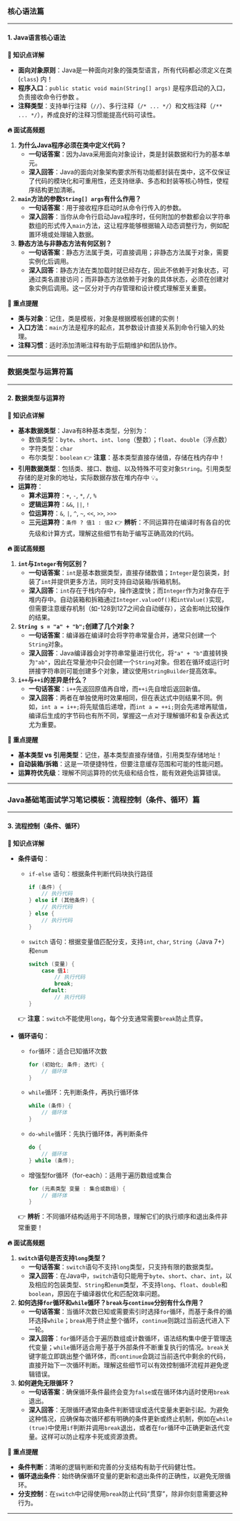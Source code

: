 ### 核心语法篇

------

#### **1. Java语言核心语法**

**🔑 知识点详解**

- **面向对象原则**：Java是一种面向对象的强类型语言，所有代码都必须定义在类 (`class`) 内！
- **程序入口**：`public static void main(String[] args)` 是程序启动的入口，负责接收命令行参数 。
- **注释类型**：支持单行注释（`//`）、多行注释（`/* ... */`）和文档注释（`/** ... */`），养成良好的注释习惯能提高代码可读性。

**🔥 面试高频题**

1. **为什么Java程序必须在类中定义代码？**
   - **一句话答案**：因为Java采用面向对象设计，类是封装数据和行为的基本单元。
   - **深入回答**：Java的面向对象架构要求所有功能都封装在类中，这不仅保证了代码的模块化和可重用性，还支持继承、多态和封装等核心特性，使程序结构更加清晰。
2. **`main`方法的参数`String[] args`有什么作用？**
   - **一句话答案**：用于接收程序启动时从命令行传入的参数。
   - **深入回答**：当你从命令行启动Java程序时，任何附加的参数都会以字符串数组的形式传入`main`方法，这让程序能够根据输入动态调整行为，例如配置环境或处理输入数据。
3. **静态方法与非静态方法有何区别？**
   - **一句话答案**：静态方法属于类，可直接调用；非静态方法属于对象，需要实例化后调用。
   - **深入回答**：静态方法在类加载时就已经存在，因此不依赖于对象状态，可通过类名直接访问；而非静态方法依赖于对象的具体状态，必须在创建对象实例后调用。这一区分对于内存管理和设计模式理解至关重要。

**🌟 重点提醒**

- **类与对象**：记住，类是模板，对象是根据模板创建的实例！
- **入口方法**：`main`方法是程序的起点，其参数设计直接关系到命令行输入的处理。
- **注释习惯**：适时添加清晰注释有助于后期维护和团队协作。

------

### 数据类型与运算符篇

------

#### **2. 数据类型与运算符**

**🔑 知识点详解**

- **基本数据类型**：Java有8种基本类型，分别为：
  - 数值类型：`byte`、`short`、`int`、`long`（整数）；`float`、`double`（浮点数）
  - 字符类型：`char`
  - 布尔类型：`boolean`
     👉 **注意**：基本类型直接存储值，存储在栈内存中！
- **引用数据类型**：包括类、接口、数组、以及特殊不可变对象`String`。引用类型存储的是对象的地址，实际数据存放在堆内存中 💡。
- **运算符**：
  - **算术运算符**：`+`, `-`, `*`, `/`, `%`
  - **逻辑运算符**：`&&`, `||`, `!`
  - **位运算符**：`&`, `|`, `^`, `~`, `<<`, `>>`, `>>>`
  - **三元运算符**：`条件 ? 值1 : 值2`
     👉 **辨析**：不同运算符在编译时有各自的优先级和计算方式，理解这些细节有助于编写正确高效的代码。

**🔥 面试高频题**

1. **`int`与`Integer`有何区别？**
   - **一句话答案**：`int`是基本数据类型，直接存储数值；`Integer`是包装类，封装了`int`并提供更多方法，同时支持自动装箱/拆箱机制。
   - **深入回答**：`int`存在于栈内存中，操作速度快；而`Integer`作为对象存在于堆内存中。自动装箱和拆箱通过`Integer.valueOf()`和`intValue()`实现，但需要注意缓存机制（如-128到127之间会自动缓存），这会影响比较操作的结果。
2. **`String s = "a" + "b";`创建了几个对象？**
   - **一句话答案**：编译器在编译时会将字符串常量合并，通常只创建一个`String`对象。
   - **深入回答**：Java编译器会对字符串常量进行优化，将`"a" + "b"`直接转换为`"ab"`，因此在常量池中只会创建一个`String`对象。但若在循环或运行时拼接字符串则可能创建多个对象，建议使用`StringBuilder`提高效率。
3. **`i++`与`++i`的差异是什么？**
   - **一句话答案**：`i++`先返回原值再自增，而`++i`先自增后返回新值。
   - **深入回答**：两者在单独使用时效果相同，但在表达式中则结果不同。例如，`int a = i++;`将先赋值后递增，而`int a = ++i;`则会先递增再赋值，编译后生成的字节码也有所不同，掌握这一点对于理解循环和复杂表达式尤为重要。

**🌟 重点提醒**

- **基本类型 vs 引用类型**：记住，基本类型直接存储值，引用类型存储地址！
- **自动装箱/拆箱**：这是一项便捷特性，但要注意缓存范围和可能的性能问题。
- **运算符优先级**：理解不同运算符的优先级和结合性，能有效避免运算错误。

------

### Java基础笔面试学习笔记模板：流程控制（条件、循环）篇

------

#### **3. 流程控制（条件、循环）**

**🔑 知识点详解**

- **条件语句**：

  - `if-else` 语句：根据条件判断代码块执行路径

    ```java
    if (条件) {
        // 执行代码
    } else if (其他条件) {
        // 执行代码
    } else {
        // 执行代码
    }
    ```

  - `switch` 语句：根据变量值匹配分支，支持`int`, `char`, `String`（Java 7+）和`enum`

    ```java
    switch (变量) {
        case 值1:
            // 执行代码
            break;
        default:
            // 执行代码
    }
    ```

  👉 **注意**：`switch`不能使用`long`，每个分支通常需要`break`防止贯穿。

- **循环语句**：

  - `for`循环：适合已知循环次数

    ```java
    for (初始化; 条件; 迭代) {
        // 循环体
    }
    ```

  - `while`循环：先判断条件，再执行循环体

    ```java
    while (条件) {
        // 循环体
    }
    ```

  - `do-while`循环：先执行循环体，再判断条件

    ```java
    do {
        // 循环体
    } while (条件);
    ```

  - 增强型for循环（for-each）：适用于遍历数组或集合

    ```java
    for (元素类型 变量 : 集合或数组) {
        // 循环体
    }
    ```

  👉 **辨析**：不同循环结构适用于不同场景，理解它们的执行顺序和退出条件非常重要！

**🔥 面试高频题**

1. **`switch`语句是否支持`long`类型？**
   - **一句话答案**：`switch`语句不支持`long`类型，只支持有限的数据类型。
   - **深入回答**：在Java中，`switch`语句只能用于`byte`、`short`、`char`、`int`，以及相应的包装类型、`String`和`enum`类型，不支持`long`、`float`、`double`和`boolean`，原因在于编译器优化和匹配效率问题。
2. **如何选择`for`循环和`while`循环？`break`与`continue`分别有什么作用？**
   - **一句话答案**：当循环次数已知或需要索引时选择`for`循环，而基于条件的循环选择`while`；`break`用于终止整个循环，`continue`则跳过当前迭代进入下一轮。
   - **深入回答**：`for`循环适合于遍历数组或计数循环，语法结构集中便于管理迭代变量；`while`循环适合用于基于外部条件不断重复执行的情况。`break`关键字能立即跳出整个循环体，而`continue`会跳过当前迭代中剩余的代码，直接开始下一次循环判断。理解这些细节可以有效控制循环流程并避免逻辑错误。
3. **如何避免无限循环？**
   - **一句话答案**：确保循环条件最终会变为`false`或在循环体内适时使用`break`退出。
   - **深入回答**：无限循环通常由条件判断错误或迭代变量未更新引起。为避免这种情况，应确保每次循环都有明确的条件更新或终止机制，例如在`while (true)`中使用`if`判断并调用`break`退出，或者在`for`循环中正确更新迭代变量。这样可以防止程序卡死或资源浪费。

**🌟 重点提醒**

- **条件判断**：清晰的逻辑判断和完善的分支结构有助于代码健壮性。
- **循环退出条件**：始终确保循环变量的更新和退出条件的正确性，以避免无限循环。
- **分支控制**：在`switch`中记得使用`break`防止代码“贯穿”，除非你刻意需要这种行为。

------

